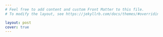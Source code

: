 ```yaml
---
# Feel free to add content and custom Front Matter to this file.
# To modify the layout, see https://jekyllrb.com/docs/themes/#overriding-theme-defaults

layout: post
cover: true
---
```

